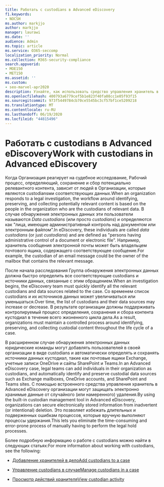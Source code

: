 ```yaml
---
title: Работать с custodians в Advanced eDiscovery
f1.keywords:
- NOCSH
ms.author: markjjo
author: markjjo
manager: laurawi
ms.date: ''
audience: Admin
ms.topic: article
ms.service: O365-seccomp
localization_priority: Normal
ms.collection: M365-security-compliance
search.appverid:
- MOE150
- MET150
ms.assetid: ''
ms.custom:
- seo-marvel-apr2020
description: Узнайте, как использовать средство управления хранитель в Advanced eDiscovery для управления данными в юридическом случае.
ms.openlocfilehash: 400793a6779cef5b1e823f40fa08cc1e05f93f15
ms.sourcegitcommit: 973f5449784cb70ce5545bc3cf57bf1ce5209218
ms.translationtype: MT
ms.contentlocale: ru-RU
ms.lasthandoff: 06/19/2020
ms.locfileid: "44815496"
---
```

# <a name="work-with-custodians-in-advanced-ediscovery"></a><span data-ttu-id="d5833-103">Работать с custodians в Advanced eDiscovery</span><span class="sxs-lookup"><span data-stu-id="d5833-103">Work with custodians in Advanced eDiscovery</span></span>

<span data-ttu-id="d5833-104">Когда Организация реагирует на судебное исследование, Рабочий процесс, определяющий, сохранение и сбор потенциально релевантного контента, зависит от людей в Организации, которые являются custodiansми соответствующих данных.</span><span class="sxs-lookup"><span data-stu-id="d5833-104">When an organization responds to a legal investigation, the workflow around identifying, preserving, and collecting potentially relevant content is based on the people in the organization who are the custodians of relevant data.</span></span> <span data-ttu-id="d5833-105">В случае обнаружения электронных данных эти пользователи называются *Data custodians* (или просто *custodians*) и определяются как "лица, имеющие административный контроль над документом или электронным файлом".</span><span class="sxs-lookup"><span data-stu-id="d5833-105">In eDiscovery, these individuals are called *data custodians* (or just *custodians*) and are defined as "persons having administrative control of a document or electronic file".</span></span> <span data-ttu-id="d5833-106">Например, хранитель сообщения электронной почты может быть владельцем почтового ящика, содержащего соответствующее сообщение.</span><span class="sxs-lookup"><span data-stu-id="d5833-106">For example, the custodian of an email message could be the owner of the mailbox that contains the relevant message.</span></span>  

<span data-ttu-id="d5833-107">После начала расследования Группа обнаружения электронных данных должна быстро определить все соответствующие custodians и источники данных, связанные с этим обращением.</span><span class="sxs-lookup"><span data-stu-id="d5833-107">When an investigation begins, the eDiscovery team must quickly identify all the relevant custodians and data sources related to the case.</span></span> <span data-ttu-id="d5833-108">Со временем список custodians и их источников данных может увеличиваться или уменьшаться.</span><span class="sxs-lookup"><span data-stu-id="d5833-108">Over time, the list of custodians and their data sources may increase or decrease.</span></span> <span data-ttu-id="d5833-109">В результате организации должны поддерживать контролируемый процесс определения, сохранения и сбора контента кустодиал в течение всего жизненного цикла дела.</span><span class="sxs-lookup"><span data-stu-id="d5833-109">As a result, organizations must maintain a controlled process around identifying, preserving, and collecting custodial content throughout the life cycle of a case.</span></span>

<span data-ttu-id="d5833-110">В расширенном случае обнаружения электронных данных юридические команды могут добавлять пользователей в своей организации в виде custodians и автоматически определять и сохранять источники данных кустодиал, такие как почтовые ящики Exchange, учетные записи OneDrive и сайты SharePoint и Teams.</span><span class="sxs-lookup"><span data-stu-id="d5833-110">In an Advanced eDiscovery case, legal teams can add individuals in their organization as custodians, and automatically identify and preserve custodial data sources such as Exchange mailboxes, OneDrive accounts, and SharePoint and Teams sites.</span></span> <span data-ttu-id="d5833-111">С помощью встроенного средства управления хранитель в Advanced eDiscovery организации могут защищать электронно хранимые данные от случайного (или намеренного) удаления.</span><span class="sxs-lookup"><span data-stu-id="d5833-111">By using the built-in custodian management tool in Advanced eDiscovery, organizations can secure electronically stored information from inadvertent (or intentional) deletion.</span></span> <span data-ttu-id="d5833-112">Это позволяет избежать длительных и подверженных ошибкам процессов, которые вручную выполняют процессы удержания.</span><span class="sxs-lookup"><span data-stu-id="d5833-112">This lets you eliminate the time-consuming and error-prone process of manually having to perform the legal hold processes.</span></span> 

<span data-ttu-id="d5833-113">Более подробную информацию о работе с custodians можно найти в следующих статьях:</span><span class="sxs-lookup"><span data-stu-id="d5833-113">For more information about working with custodians, see the following:</span></span> 

- [<span data-ttu-id="d5833-114">Добавление хранителей в дело</span><span class="sxs-lookup"><span data-stu-id="d5833-114">Add custodians to a case</span></span>](add-custodians-to-case.md)

- [<span data-ttu-id="d5833-115">Управление custodians в случае</span><span class="sxs-lookup"><span data-stu-id="d5833-115">Manage custodians in a case</span></span>](manage-new-custodians.md)

- [<span data-ttu-id="d5833-116">Просмотр действий хранителя</span><span class="sxs-lookup"><span data-stu-id="d5833-116">View custodian activity</span></span>](view-custodian-activity.md)
